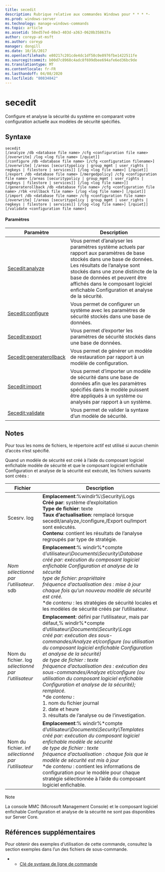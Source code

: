 ```yaml
---
title: secedit
description: Rubrique relative aux commandes Windows pour * * * *-
ms.prod: windows-server
ms.technology: manage-windows-commands
ms.topic: article
ms.assetid: 58ed57ed-08e3-403d-a363-0620b358637a
author: coreyp-at-msft
ms.author: coreyp
manager: dongill
ms.date: 10/16/2017
ms.openlocfilehash: e80217c201cde4dc1df58c0e8976fbe1422511fe
ms.sourcegitcommit: b00d7c8968c4adc8f699dbee694afe6ed36bc9de
ms.translationtype: MT
ms.contentlocale: fr-FR
ms.lasthandoff: 04/08/2020
ms.locfileid: "80834842"
---
```

# <a name="secedit"></a>secedit



Configure et analyse la sécurité du système en comparant votre configuration actuelle aux modèles de sécurité spécifiés.

## <a name="syntax"></a>Syntaxe

```
secedit 
[/analyze /db <database file name> /cfg <configuration file name> [/overwrite] /log <log file name> [/quiet]]
[/configure /db <database file name> [/cfg <configuration filename>] [/overwrite] [/areas [securitypolicy | group_mgmt | user_rights | regkeys | filestore | services]] [/log <log file name>] [/quiet]]
[/export /db <database file name> [/mergedpolicy] /cfg <configuration file name> [/areas [securitypolicy | group_mgmt | user_rights | regkeys | filestore | services]] [/log <log file name>]]
[/generaterollback /db <database file name> /cfg <configuration file name> /rbk <rollback file name> [/log <log file name>] [/quiet]]
[/import /db <database file name> /cfg <configuration file name> [/overwrite] [/areas [securitypolicy | group_mgmt | user_rights | regkeys | filestore | services]] [/log <log file name>] [/quiet]]
[/validate <configuration file name>]
```

#### <a name="parameters"></a>Paramètres

|Paramètre|Description|
|---------|-----------|
|[Secedit:analyze](secedit-analyze.md)|Vous permet d’analyser les paramètres système actuels par rapport aux paramètres de base stockés dans une base de données.  Les résultats de l’analyse sont stockés dans une zone distincte de la base de données et peuvent être affichés dans le composant logiciel enfichable Configuration et analyse de la sécurité.|
|[Secedit:configure](secedit-configure.md)|Vous permet de configurer un système avec les paramètres de sécurité stockés dans une base de données.|
|[Secedit:export](secedit-export.md)|Vous permet d’exporter les paramètres de sécurité stockés dans une base de données.|
|[Secedit:generaterollback](secedit-generaterollback.md)|Vous permet de générer un modèle de restauration par rapport à un modèle de configuration.|
|[Secedit:import](secedit-import.md)|Vous permet d’importer un modèle de sécurité dans une base de données afin que les paramètres spécifiés dans le modèle puissent être appliqués à un système ou analysés par rapport à un système.|
|[Secedit:validate](secedit-validate.md)|Vous permet de valider la syntaxe d’un modèle de sécurité.|

## <a name="remarks"></a>Notes

Pour tous les noms de fichiers, le répertoire actif est utilisé si aucun chemin d’accès n’est spécifié.

Quand un modèle de sécurité est créé à l’aide du composant logiciel enfichable modèle de sécurité et que le composant logiciel enfichable Configuration et analyse de la sécurité est exécuté, les fichiers suivants sont créés :


|           Fichier           |                                                                                                                                                                                                                                                               Description                                                                                                                                                                                                                                                                |
|--------------------------|------------------------------------------------------------------------------------------------------------------------------------------------------------------------------------------------------------------------------------------------------------------------------------------------------------------------------------------------------------------------------------------------------------------------------------------------------------------------------------------------------------------------------------------|
|        Scesrv. log        |                                                                                                                             **Emplacement**:%windir%\Security\Logs</br>**Créé par**: système d’exploitation</br>**Type de fichier**: texte</br>**Taux d’actualisation**: remplacé lorsque secedit/analyze,/configure,/Export ou/Import sont exécutés.</br>**Contenu**: contient les résultats de l’analyse regroupés par type de stratégie.                                                                                                                             |
| *Nom sélectionné par l’utilisateur*. sdb |                                                                                    **Emplacement**:% windir%\*compte d’utilisateur<em>\Documents\Security\Database</br></em>*créé par*<em>: exécution du composant logiciel enfichable Configuration et analyse de la sécurité</br></em>*type de fichier*<em>: propriétaire</br>*fréquence d’actualisation* des </em><em>: mise à jour chaque fois qu’un nouveau modèle de sécurité est créé.</br></em>\*de *contenu* : les stratégies de sécurité locales et les modèles de sécurité créés par l’utilisateur.                                                                                    |
| Nom du fichier. log *sélectionné par l’utilisateur* | **Emplacement**: défini par l’utilisateur, mais par défaut,% windir%\*compte d’utilisateur<em>\Documents\Security\Logs</br></em>*créé par*<em>: exécution des sous-commandes/Analyze et/configure (ou utilisation du composant logiciel enfichable Configuration et analyse de la sécurité)</br></em><em>de *type de fichier* : texte</br>*fréquence d’actualisation* des </em><em>: exécution des sous-commandes/Analyze et/configure (ou utilisation du composant logiciel enfichable Configuration et analyse de la sécurité); remplacé.</br></em>\*de *contenu* :</br>1. nom du fichier journal</br>2. date et heure</br>3. résultats de l’analyse ou de l’investigation. |
| Nom du fichier. inf *sélectionné par l’utilisateur* |                                                                                     **Emplacement**:% windir%\*compte d’utilisateur<em>\Documents\Security\Templates</br></em>*créé par*<em>: exécution du composant logiciel enfichable modèle de sécurité</br></em><em>de *type de fichier* : texte</br>*fréquence d’actualisation* </em><em>: chaque fois que le modèle de sécurité est mis à jour</br></em>\*de *contenu* : contient les informations de configuration pour le modèle pour chaque stratégie sélectionnée à l’aide du composant logiciel enfichable.                                                                                     |

> [!NOTE]
> La console MMC (Microsoft Management Console) et le composant logiciel enfichable Configuration et analyse de la sécurité ne sont pas disponibles sur Server Core.

## <a name="additional-references"></a>Références supplémentaires

Pour obtenir des exemples d’utilisation de cette commande, consultez la section exemples dans l’un des fichiers de sous-commande.
-   - [Clé de syntaxe de ligne de commande](command-line-syntax-key.md)